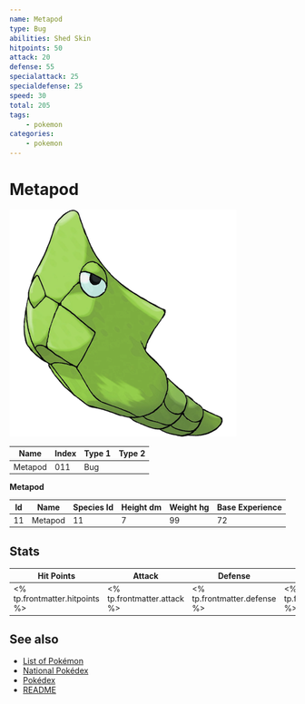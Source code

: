 ```yaml
---
name: Metapod
type: Bug
abilities: Shed Skin
hitpoints: 50
attack: 20
defense: 55
specialattack: 25
specialdefense: 25
speed: 30
total: 205
tags:
    - pokemon
categories:
    - pokemon
---
```


# Metapod


![Metapod](images/011.png)

| **Name** | **Index** | **Type 1** | **Type 2** |
|----|----|----|----|
| Metapod | 011 | Bug  |  |

**Metapod** 




| **Id** | **Name** | **Species Id** | **Height dm** | **Weight hg** | **Base Experience** |
|--------|----------|----------------|------------|------------|---------------------|
| 11 | Metapod | 11 | 7 | 99 | 72 |



## Stats

| **Hit Points** | **Attack** | **Defense** | **Special Attack** | **Special Defense** | **Speed** | **Total** |
|----------------|------------|-------------|--------------------|---------------------|-----------|-----------|
| <% tp.frontmatter.hitpoints %> | <% tp.frontmatter.attack %> | <% tp.frontmatter.defense %> | <% tp.frontmatter.specialattack %> | <% tp.frontmatter.specialdefense %> | <% tp.frontmatter.speed %> | <% tp.frontmatter.total %> |

## See also

- [List of Pokémon](../pokemon.md)
- [National Pokédex](../national_pokedex.md)
- [Pokédex](../pokedex.md)
- [README](../README.md)
